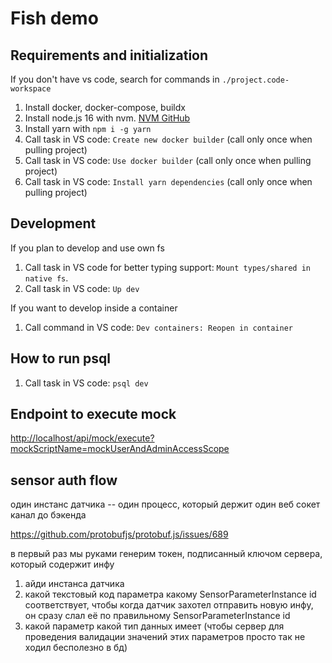 # Fish demo

## Requirements and initialization

If you don't have vs code, search for commands in `./project.code-workspace`

1. Install docker, docker-compose, buildx
2. Install node.js 16 with nvm. [NVM GitHub](https://github.com/nvm-sh/nvm)
3. Install yarn with `npm i -g yarn`
4. Call task in VS code: `Create new docker builder` (call only once when pulling project)
5. Call task in VS code: `Use docker builder` (call only once when pulling project)
6. Call task in VS code: `Install yarn dependencies` (call only once when pulling project)

## Development

If you plan to develop and use own fs

1. Call task in VS code for better typing support: `Mount types/shared in native fs`.
2. Call task in VS code: `Up dev`

If you want to develop inside a container

1. Call command in VS code: `Dev containers: Reopen in container`

## How to run psql

1. Call task in VS code: `psql dev`

## Endpoint to execute mock

<http://localhost/api/mock/execute?mockScriptName=mockUserAndAdminAccessScope>

## sensor auth flow

один инстанс датчика -- один процесс, который держит один веб сокет канал до бэкенда

https://github.com/protobufjs/protobuf.js/issues/689

в первый раз мы руками генерим токен, подписанный ключом сервера, который содержит инфу
1. айди инстанса датчика
2. какой текстовый код параметра какому SensorParameterInstance id соответствует, чтобы когда датчик захотел отправить новую инфу, он сразу слал её по правильному SensorParameterInstance id
3. какой параметр какой тип данных имеет (чтобы сервер для проведения валидации значений этих параметров просто так не ходил бесполезно в бд)
